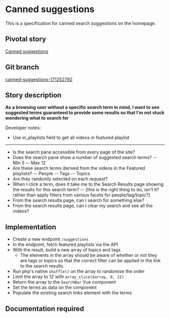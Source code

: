 <!-- Generate a new file using -->
<!-- sed -e "s/\Canned suggestions/My story/" -e "s/\171252792/156128780/" -e "s/\canned-suggestions-171252792/`git_current_branch`/g" template.md | tee "`git_current_branch`.md" -->

# Canned suggestions

This is a specification for canned search suggestions on the homepage.

## Pivotal story

[Canned suggestions](https://www.pivotaltracker.com/story/show/171252792)

## Git branch

[canned-suggestions-171252792](https://github.com/HammerMuseum/hammer-video/canned-suggestions-171252792)

## Story description

**As a browsing user without a specific search term in mind, I want to see suggested terms guaranteed to provide some results so that I'm not stuck wondering what to search for**

Developer notes:
- Use in_playlists field to get all videos in featured playlist

---
- Is the search pane accessible from every page of the site?
- Does the search pane show a number of suggested search terms?
-- Min 5
-- Max 12
- Are these search terms derived from the videos in the Featured playlists?
-- People
-- Tags
-- Topics
- Are they randomly selected on each request?
- When I click a term, does it take me to the Search Results  page showing the results for this search term?
-- [this is the right thing to do, isn't it? rather than apply filters from various facets for people/tag/topic?]
- From the search results page, can I search for something else?
- From the search results page, can I clear my search and see all the videos?


## Implementation
- Create a new endpoint `/suggestions`
- In the endpoint, fetch featured playlists via the API
- With the result, build a new array of topics and tags
  - The elements in the array should be aware of whether or not they are tags or topics so that the correct filter can be applied in the link to the search results.
- Run php's native `shuffle()` on the array to randomise the order
- Limit the array to 12 with `array_slice($array, 0, 12)`
- Return the array to the `SearchBar` Vue component
- Set the terms as data on the component
- Populate the existing search links element with the terms

## Documentation required
